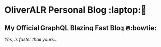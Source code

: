 # OliverALR Personal Blog :laptop::metal:
## My Official GraphQL Blazing Fast Blog :fire::bowtie:

*Yes, is faster than yours...*
